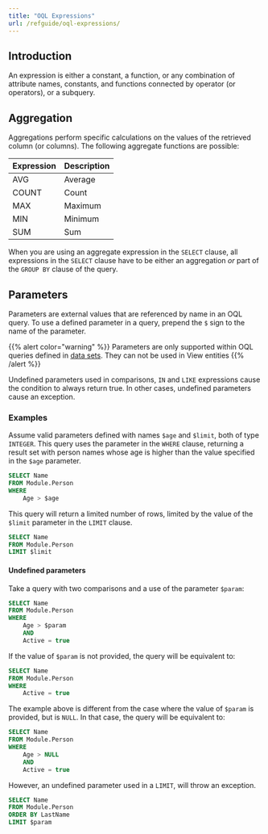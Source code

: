 ```yaml
---
title: "OQL Expressions"
url: /refguide/oql-expressions/
---
```


## Introduction

An expression is either a constant, a function, or any combination of attribute names, constants, and functions connected by operator (or operators), or a subquery.

## Aggregation

Aggregations perform specific calculations on the values of the retrieved column (or columns). The following aggregate functions are possible:

| Expression | Description |
| --- | --- |
| AVG | Average |
| COUNT | Count |
| MAX | Maximum |
| MIN | Minimum |
| SUM | Sum |

When you are using an aggregate expression in the `SELECT` clause, all expressions in the `SELECT` clause have to be either an aggregation *or* part of the `GROUP BY` clause of the query.

## Parameters

Parameters are external values that are referenced by name in an OQL query. To use a defined parameter in a query, prepend the `$` sign to the name of the parameter. 

{{% alert color="warning" %}} Parameters are only supported within OQL queries defined in [data sets](/refguide/data-sets/). They can not be used in View entities {{% /alert %}}

Undefined parameters used in comparisons, `IN` and `LIKE` expressions cause the condition to always return true. In other cases, undefined parameters cause an exception.

### Examples

Assume valid parameters defined with names `$age` and `$limit`, both of type `INTEGER`. This query uses the parameter in the `WHERE` clause, returning a result set
with person names whose age is higher than the value specified in the `$age` parameter.

```sql
SELECT Name
FROM Module.Person
WHERE
    Age > $age
```

This query will return a limited number of rows, limited by the value of the `$limit` parameter in the `LIMIT` clause.

```sql
SELECT Name
FROM Module.Person
LIMIT $limit
```

#### Undefined parameters

Take a query with two comparisons and a use of the parameter `$param`:
```sql
SELECT Name
FROM Module.Person
WHERE
    Age > $param 
    AND
    Active = true
```

If the value of `$param` is not provided, the query will be equivalent to:

```sql
SELECT Name
FROM Module.Person
WHERE
    Active = true
```

The example above is different from the case where the value of `$param` is provided, but is `NULL`. In that case, the query will be equivalent to:

```sql
SELECT Name
FROM Module.Person
WHERE
    Age > NULL
    AND
    Active = true
```

However, an undefined parameter used in a `LIMIT`, will throw an exception.

```sql
SELECT Name
FROM Module.Person
ORDER BY LastName
LIMIT $param
```

